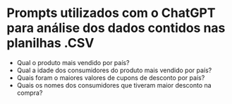 # Prompts utilizados com o ChatGPT para análise dos dados contidos nas planilhas .CSV

- Qual o produto mais vendido por país?
- Qual a idade dos consumidores do produto mais vendido por país?
- Quais foram o maiores valores de cupons de desconto por país?
- Quais os nomes dos consumidores que tiveram maior desconto na compra? 

